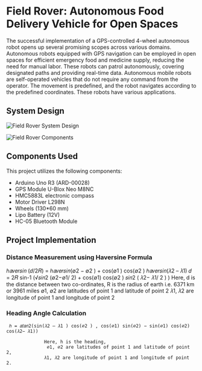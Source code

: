 # Field Rover: Autonomous Food Delivery Vehicle for Open Spaces

The successful implementation of a GPS-controlled 4-wheel autonomous robot opens up several promising scopes across various domains. Autonomous robots equipped with GPS navigation can be employed in open spaces for efficient emergency food and medicine supply, reducing the need for manual labor. These robots can patrol autonomously, covering designated paths and providing real-time data. Autonomous mobile robots are self-operated vehicles that do not require any command from the operator. The movement is predefined, and the robot navigates according to the predefined coordinates. These robots have various applications.

## System Design

![Field Rover System Design](https://github.com/sunzidulislam/Autonomous-CAR-System-project-/assets/60359567/bb462654-4530-4a67-8d2f-fc3a1c9a0dc7)

![Field Rover Components](https://github.com/sunzidulislam/Autonomous-CAR-System-project-/assets/60359567/c899c367-e31d-475c-a2aa-10d883bd754b)

## Components Used

This project utilizes the following components:

- Arduino Uno R3 (ARD-00028)
- GPS Module U-Blox Neo M8NC
- HMC5883L electronic compass
- Motor Driver L298N
- Wheels (130*60 mm)
- Lipo Battery (12V)
- HC-05 Bluetooth Module

## Project Implementation

### Distance Measurement using Haversine Formula

   ℎ𝑎𝑣𝑒𝑟𝑠𝑖𝑛 (𝑑/2𝑅) = ℎ𝑎𝑣𝑒𝑟𝑠𝑖𝑛(∅2 − ∅2 ) + cos(∅1 ) cos(∅2 ) ℎ𝑎𝑣𝑒𝑟𝑠𝑖𝑛(𝜆2 – 𝜆1)
   𝑑 = 2𝑅 sin-1 (√𝑠𝑖𝑛2 (∅2−∅1/ 2) + cos(∅1) cos(∅2 ) 𝑠𝑖𝑛2 ( 𝜆2− 𝜆1/ 2 ) ) 
      Here,
         d is the distance between two co-ordinates, 
         R is the radius of earth i.e. 6371 km or 3961 miles
         ∅1, ∅2 are latitudes of point 1 and latitude of point 2 
         𝜆1, 𝜆2 are longitude of point 1 and longitude of point 2 

### Heading Angle Calculation

     ℎ = 𝑎𝑡𝑎𝑛2(sin(𝜆2 – 𝜆1 ) cos(∅2 ) , cos(∅1) sin(∅2) − sin(∅1) cos(∅2) cos(𝜆2− 𝜆1))
  
                  Here, h is the heading, 
                   ∅1, ∅2 are latitudes of point 1 and latitude of point 2,
                  𝜆1, 𝜆2 are longitude of point 1 and longitude of point 2. 

